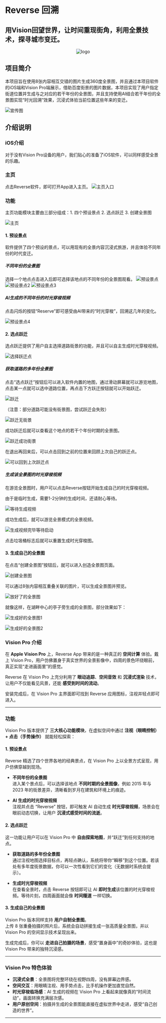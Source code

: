 # Reverse 回溯
## 用Vision回望世界，让时间重现街角，利用全景技术，探寻城市变迁。
<center>

![logo](./Assets/reverse.png)

</center>

## 项目简介
本项目旨在使用8张内容相互交错的图片生成360度全景图，并且通过本项目软件的iOS端和Vision Pro端展示，借助百度街景的图片数据，本项目实现了用户指定街道位置并生成与之对应的若干年份的全景图，并且支持使用AI结合若干年份的全景图实现“时光回溯”效果，沉浸式体验当前位置这些年来的变迁。

![宣传图](./Assets/Promotional%20Image.png)

## 介绍说明

### iOS介绍
对于没有Vision Pro设备的用户，我们贴心的准备了iOS软件，可以同样感受全景的乐趣。

### 主页
点击Reverse软件，即可打开App进入主页。
![主页入口](./Assets/images/主页入口.png)

### 功能
主页功能模块主要由三部分组成：1. 四个预设景点 2. 选点跃迁 3. 创建全景图

![主页](./Assets/images/主页.png)

#### 1. 预设景点
软件提供了四个预设的景点，可以用现有的全景内容沉浸式旅游，并且体验不同年份的时代变迁。

##### 不同年份的全景图
选择一个地点点击进入后即可选择该地点的不同年份的全景图观看。
![预设景点](./Assets/images/预设景点.png)
![预设景点2](./Assets/images/预设景点2.png)
![预设景点3](./Assets/images/预设景点3.png)

##### AI生成的不同年份的时光穿梭视频
点击闪烁的按钮“Reserve”即可感受由AI带来的“时光穿梭”，回溯这几年的变化。

![预设景点4](./Assets/images/预设景点4.png)

#### 2. 选点跃迁
选点跃迁提供了用户自主选择道路街景的功能，并且可以自主生成时光穿梭视频。

![选择跃迁点](./Assets/images/选择跃迁点.png)

##### 获取道路的多年份全景图
点击“选点跃迁”按钮后可以进入软件内置的地图，通过滑动屏幕就可以游览地图，点击某一点就可以选中道路位置，再点击下方跃迁按钮就可以开始跃迁。

![跃迁](./Assets/images/跃迁.png)

（注意：部分道路可能没有街景图，尝试跃迁会失败）

![跃迁无街景](./Assets/images/跃迁无街景.png)

成功跃迁后就可以查看这个地点的若干个年份时期的全景图。

![跃迁成功街景](./Assets/images/跃迁成功街景.png)

在退出再回来后，可以点击回到之前的位置来回顾上次自己的跃迁点。

![可以回到上次跃迁点](./Assets/images/可以回到上次跃迁点.png)

##### 生成该全景图的时光穿梭视频
在游览全景图时，用户可以点击Reverse按钮开始生成自己的时光穿梭视频。

由于是临时生成，需要1-2分钟的生成时间，还请耐心等待。

![等待生成视频](./Assets/images/等待生成视频.png)

成功生成后，就可以游览全景模式的全景视频。

![生成视频完毕等待启动](./Assets/images/生成视频完毕等待启动.png)

点击垃圾桶标志后就可以重置生成时光穿梭图。

#### 3. 生成自己的全景图
在点击“创建全景图”按钮后，就可以进入创造全景图页面。

![创建全景图](./Assets/images/创建全景图.png)

可以通过8张内容相互重叠关联的图片，可以生成全景图并预览。

![放好了的全景图](./Assets/images/放好了的全景图.png)

就像这样，在湖畔中心的亭子旁生成的全景图，部分效果如下：

![生成好的全景图1](./Assets/images/生成好的全景图1.png)

![生成好的全景图2](./Assets/images/生成好的全景图2.png)

### Vision Pro 介绍
在 **Apple Vision Pro** 上，Reverse App 带来的是一种真正的 **空间计算** 体验。戴上 Vision Pro，用户仿佛置身于真实世界的全景影像中，四周的景色环绕眼前，真正实现“走进画面里”的感觉。

Reverse 在 Vision Pro 上充分利用了 **眼动追踪**、**空间音效** 和 **沉浸式渲染** 技术，让用户不仅能看见风景，还能 **感受到时间的流动**。

安装完成后，在 Vision Pro 主界面即可找到 Reverse 应用图标，注视并轻点即可进入。

---

### 功能
Vision Pro 版本提供了 **三大核心功能模块**，在虚拟空间中通过 **注视（眼睛控制）+ 点击（手势操作）** 就能轻松探索：

#### 1. 预设景点
Reverse 精选了四个世界各地的经典景点，在 Vision Pro 上以全景方式呈现，用户仿佛穿越到现场。

- **不同年份的全景图**  
  进入某个景点后，可以选择该地点 **不同时期的全景图像**，例如 2015 年与 2023 年的街景差异，清晰看到岁月在建筑和环境上的痕迹。

- **AI 生成的时光穿梭视频**  
  注视并点击 “Reverse” 按钮，即可触发 AI 自动生成 **时光穿梭视频**，场景会在眼前动态切换，让用户 **沉浸式感受时间的流逝**。

#### 2. 选点跃迁
这一功能让用户可以在 Vision Pro 中 **自由探索地图**，并“跃迁”到任何支持的地点。

- **获取道路的多年份全景图**  
  通过注视地图选择目标点，再轻点确认，系统将带你“瞬移”到这个位置。若该处有多年度街景数据，你可以一次性看到它们的变化（无数据时系统会提示）。

- **生成时光穿梭视频**  
  在查看全景时，点击 Reverse 按钮即可让 AI **即时生成**该位置的时光穿梭视频。等待片刻，四周画面就会像 **时间隧道** 一样切换。

#### 3. 生成自己的全景图
Vision Pro 版本同样支持 **用户自制全景图**。  
上传 8 张重叠拍摄的照片后，系统会自动拼接生成一张高质量全景图，并以 Vision Pro 的空间显示技术呈现出来。

生成完成后，你可以 **走进自己拍摄的场景**，感受“置身画中”的奇妙体验，这也是 Vision Pro 带来的独特沉浸感。

---

### Vision Pro 特色体验
- **沉浸式全景**：全景图将完整环绕在视野四周，没有屏幕边界感。
- **空间交互**：用眼睛注视、用手势点击，比手机操作更加直觉自然。
- **时光穿梭临场感**：AI 生成的视频在 Vision Pro 上看起来就像真的“时间流动”，画面转换充满层次感。
- **用户原创空间**：拍摄并生成的全景图能直接在虚拟世界中走进，感受“自己创造的世界”。

---